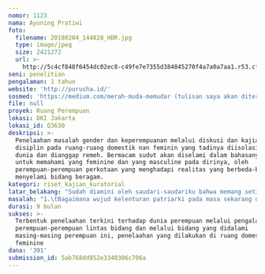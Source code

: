 ```yaml
---
nomor: 1123
nama: Ayuning Pratiwi
foto:
  filename: 20180204_144828_HDR.jpg
  type: image/jpeg
  size: 2421272
  url: >-
    http://5c4cf848f6454dc02ec8-c49fe7e7355d384845270f4a7a0a7aa1.r53.cf2.rackcdn.com/7385f0c1-bd50-4b93-8c43-89cb380dd159/20180204_144828_HDR.jpg
seni: penelitian
pengalaman: 1 tahun
website: 'http://purusha.id/'
sosmed: 'https://medium.com/merah-muda-memudar (tulisan saya akan diterbitkan segera)'
file: null
proyek: Ruang Perempuan
lokasi: DKI Jakarta
lokasi_id: Q3630
deskripsi: >-
  Penelaahan masalah gender dan keperempuanan melalui diskusi dan kajian lintas
  disiplin pada ruang-ruang domestik nan feminin yang tadinya diisolasi dari
  dunia dan dianggap remeh. Bermacam sudut akan diselami dalam bahasanya sendiri
  untuk memahami yang feminine dan yang masculine pada dirinya, oleh
  perempuan-perempuan perkotaan yang menghadapi realitas yang berbeda-beda dan
  menyelami bidang beragam.
kategori: riset_kajian_kuratorial
latar_belakang: "Sudah diamini oleh saudari-saudariku bahwa memang setiap sudut dan belokan dunia tidak suci dari patriarki. Namun ungkapan sapu jagad ini takkan ada gaungnya jika tidak kita dudukkan dengan terang organ tertentu mana dari segmen spesifik yang mana yang terjangkit kelaknatan itu tadi, bagaimana keterjangkitannya dan apa yang kemudian harus kita lakukan terhadapnya.\r\n\r\nNamun untuk berkumpul, bercengkrama, dan berdiskusi aku dan saudari-saudariku membutuhkan ruang. Perempuan perkotaan yang meletakkan kepentingan pada penelaahan ini memiliki ruang gerak dan diskusi yang sangat terbatasi oleh situasi ekonomi dan sosial yang masing-masing kami hadapi (bayangkan kosan, apartemen sewaan sekotak sepatu, atau kafe yang terlalu mahal untuk disambangi dengan sering). Keadaan mengancam untuk menyeruput habis kolektivitas yang kami coba bangun. Ruang akan menyediakan wadah bagi kami-kami ini untuk bertengger, berinteraksi, dan bercakap tentang sisi patriarki yang kami temui pada kehidupan kami hari itu, juga dalam bidang masing-masing. \r\n\r\nLebih daripada itu, aku juga terpikir mengenai beberapa ruang yang diberi nama ruang perempuan seperti dapur dan kasur. Pada ruang ini perempuan dipaksa bekerja tak berbayar. Makanya aku ingin mencoba untuk mengalihfungsikan ruang ini, dari yang tadinya dipakai sebagai instrumen penundukkan perempuan, menjadi instrumen yang dapat perempuan gunakan untuk melakukan kerja yang mengakhiri penindasannya sendiri.\r\n"
masalah: "1.\tBagaimana wujud kelenturan patriarki pada masa sekarang dan apa yang dapat perempuan perkotaan lakukan dalam rangka menghadapi kelenturan patriarki\r\n2.\tApakah ruang yang selama ini divonis sebagai tempatnya perempuan melakukan pekerjaan reproduktif (kerja-kerja yang menghasilkan labor) dapat direngkuh kembali sebagai tempat perempuan untuk juga dapat bekerja yang produktif\r\n3.\tBagaimana ketersediaan ruang feminine yang digunakan untuk berproduksi bersama berpengaruh terhadap kolektivitas perempuan dengan dunia-dunia yang beragam"
durasi: 9 bulan
sukses: >-
  Terbentuk penelaahan terkini terhadap dunia perempuan melalui pengalaman
  perempuan-perempuan lintas bidang dan melalui bidang yang didalami
  masing-masing perempuan ini, penelaahan yang dilakukan di ruang domestik nan
  feminine
dana: '391'
submission_id: 5ab768dd852e3340306c706a
---
```

